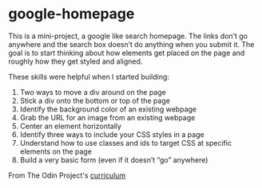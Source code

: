 # google-homepage
This is a mini-project, a google like search homepage. 
The links don’t go anywhere and the search box doesn’t do anything when you submit it. 
The goal is to start thinking about how elements get placed on the page and roughly how they get styled and aligned.

These skills were helpful when I started building:

1. Two ways to move a div around on the page
2. Stick a div onto the bottom or top of the page
3. Identify the background color of an existing webpage
4. Grab the URL for an image from an existing webpage
5. Center an element horizontally
6. Identify three ways to include your CSS styles in a page
7. Understand how to use classes and ids to target CSS at specific elements on the page
8. Build a very basic form (even if it doesn’t “go” anywhere)

From The Odin Project's [curriculum](http://www.theodinproject.com/courses/web-development-101/lessons/html-css)
